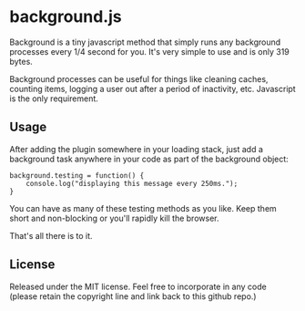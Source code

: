 background.js
=============

Background is a tiny javascript method that simply runs any background
processes every 1/4 second for you. It's very simple to use and is only 319
bytes.

Background processes can be useful for things like cleaning caches, counting
items, logging a user out after a period of inactivity, etc.  Javascript is the
only requirement.


Usage
-----

After adding the plugin somewhere in your loading stack, just add a background
task anywhere in your code as part of the background object:

    background.testing = function() {
        console.log("displaying this message every 250ms.");
    }

You can have as many of these testing methods as you like. Keep them short and
non-blocking or you'll rapidly kill the browser.

That's all there is to it.



License
-------

Released under the MIT license. Feel free to incorporate in any code (please
retain the copyright line and link back to this github repo.)

